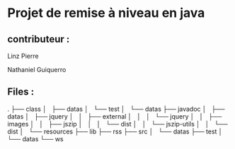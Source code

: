 # Projet de remise à niveau en java

## contributeur :

Linz Pierre

Nathaniel Guiquerro

## Files :
.
├── class
│   ├── datas
│   └── test
│       └── datas
├── javadoc
│   ├── datas
│   ├── jquery
│   │   ├── external
│   │   │   └── jquery
│   │   ├── images
│   │   ├── jszip
│   │   │   └── dist
│   │   └── jszip-utils
│   │       └── dist
│   └── resources
├── lib
├── rss
├── src
│   └── datas
├── test
│   └── datas
└── ws
